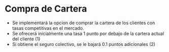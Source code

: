 # Compra de Cartera

- Se implementará la opcion de comprar la cartera de los clientes con tasas competitivas en el mercado.
- Se ofrecerá inicialmente una tasa 1 punto por debajo de la cartera actual del cliente (1)
- Si obtiene el seguro colectivo, se le bajará 0.1 puntos adicionales (2)